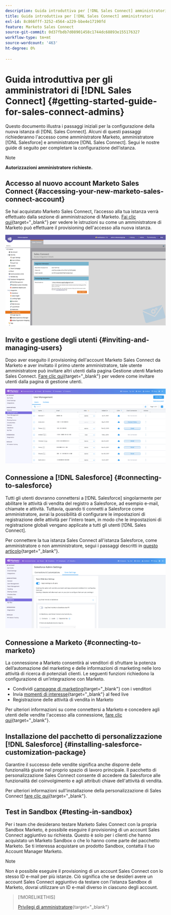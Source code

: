 ```yaml
---
description: Guida introduttiva per [!DNL Sales Connect] amministratori - Documentazione di Marketo - Documentazione del prodotto
title: Guida introduttiva per [!DNL Sales Connect] amministratori
exl-id: 8c866fff-3252-4564-a229-bbe4e17190fd
feature: Marketo Sales Connect
source-git-commit: 0d37fbdb7d08901458c1744dc68893e155176327
workflow-type: tm+mt
source-wordcount: '463'
ht-degree: 0%

---
```


# Guida introduttiva per gli amministratori di [!DNL Sales Connect] {#getting-started-guide-for-sales-connect-admins}

Questo documento illustra i passaggi iniziali per la configurazione della nuova istanza di [!DNL Sales Connect]. Alcuni di questi passaggi richiederanno l&#39;accesso come amministratore Marketo, amministratore [!DNL Salesforce] e amministratore [!DNL Sales Connect]. Segui le nostre guide di seguito per completare la configurazione dell’istanza.

>[!NOTE]
>
>**Autorizzazioni amministratore richieste.**

## Accesso al nuovo account Marketo Sales Connect {#accessing-your-new-marketo-sales-connect-account}

Se hai acquistato Marketo Sales Connect, l’accesso alla tua istanza verrà effettuato dalla sezione di amministrazione di Marketo. [Fai clic qui](/help/marketo/product-docs/marketo-sales-connect/getting-started/accessing-your-new-sales-connect-instance.md){target="_blank"} per vedere le istruzioni su come un amministratore di Marketo può effettuare il provisioning dell&#39;accesso alla nuova istanza.

![](assets/getting-started-guide-for-sales-connect-admins-1.png)

## Invito e gestione degli utenti {#inviting-and-managing-users}

Dopo aver eseguito il provisioning dell&#39;account Marketo Sales Connect da Marketo e aver invitato il primo utente amministratore, tale utente amministratore può invitare altri utenti dalla pagina Gestione utenti Marketo Sales Connect. [Fare clic qui](/help/marketo/product-docs/marketo-sales-connect/admin/invite-users.md){target="_blank"} per vedere come invitare utenti dalla pagina di gestione utenti.

![](assets/getting-started-guide-for-sales-connect-admins-2.png)

## Connessione a [!DNL Salesforce] {#connecting-to-salesforce}

Tutti gli utenti dovranno connettersi a [!DNL Salesforce] singolarmente per abilitare le attività di vendita del registro a Salesforce, ad esempio e-mail, chiamate e attività. Tuttavia, quando ti connetti a Salesforce come amministratore, avrai la possibilità di configurare le impostazioni di registrazione delle attività per l&#39;intero team, in modo che le impostazioni di registrazione globali vengano applicate a tutti gli utenti [!DNL Sales Connect].

Per connettere la tua istanza Sales Connect all&#39;istanza Salesforce, come amministratore o non amministratore, segui i passaggi descritti in [questo articolo](/help/marketo/product-docs/marketo-sales-connect/crm/salesforce-integration/connect-your-sales-connect-account-to-salesforce.md){target="_blank"}.

![](assets/getting-started-guide-for-sales-connect-admins-3.png)

## Connessione a Marketo {#connecting-to-marketo}

La connessione a Marketo consentirà ai venditori di sfruttare la potenza dell’automazione del marketing e delle informazioni di marketing nelle loro attività di ricerca di potenziali clienti. Le seguenti funzioni richiedono la configurazione di un’integrazione con Marketo.

* Condividi [campagne di marketing](/help/marketo/product-docs/marketo-sales-connect/marketo/make-a-campaign-visible-to-sales-connect-users.md){target="_blank"} con i venditori
* Invia [momenti di interesse](/help/marketo/product-docs/marketo-sales-connect/marketo/interesting-moments-in-sales-connect.md){target="_blank"} al feed live
* Registrazione delle attività di vendita in Marketo

Per ulteriori informazioni su come connettersi a Marketo e concedere agli utenti delle vendite l&#39;accesso alla connessione, [fare clic qui](/help/marketo/product-docs/marketo-sales-connect/marketo/set-up-your-marketo-connection.md){target="_blank"}.

## Installazione del pacchetto di personalizzazione [!DNL Salesforce] {#installing-salesforce-customization-package}

Garantire il successo delle vendite significa anche disporre delle funzionalità giuste nel proprio spazio di lavoro principale. Il pacchetto di personalizzazione Sales Connect consente di accedere da Salesforce alle funzionalità del coinvolgimento e agli attributi chiave dell&#39;attività di vendita.

Per ulteriori informazioni sull&#39;installazione della personalizzazione di Sales Connect [fare clic qui](/help/marketo/product-docs/marketo-sales-connect/crm/salesforce-customization/sales-connect-customizations-for-crm.md){target="_blank"}.

## Test in Sandbox {#testing-in-sandbox}

Per i team che desiderano testare Marketo Sales Connect con la propria Sandbox Marketo, è possibile eseguire il provisioning di un account Sales Connect aggiuntivo su richiesta. Questo è solo per i clienti che hanno acquistato un Marketo Sandbox o che lo hanno come parte del pacchetto Marketo. Se ti interessa acquistare un prodotto Sandbox, contatta il tuo Account Manager Marketo.

>[!NOTE]
>
>Non è possibile eseguire il provisioning di un account Sales Connect con lo stesso ID e-mail per più istanze. Ciò significa che se desideri avere un account Sales Connect aggiuntivo da testare con l’istanza Sandbox di Marketo, dovrai utilizzare un ID e-mail diverso in ciascuno degli account.

>[!MORELIKETHIS]
>
>[Privilegi di amministratore](/help/marketo/product-docs/marketo-sales-connect/admin/user-access-details.md){target="_blank"}
